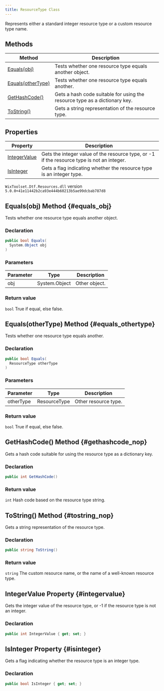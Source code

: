 ```yaml
---
title: ResourceType Class
---
```

Represents either a standard integer resource type or a custom resource type name.
## Methods
| Method | Description |
| ------ | ----------- |
| [Equals(obj)](#equals_obj) | Tests whether one resource type equals another object. |
| [Equals(otherType)](#equals_othertype) | Tests whether one resource type equals another. |
| [GetHashCode()](#gethashcode_nop) | Gets a hash code suitable for using the resource type as a dictionary key. |
| [ToString()](#tostring_nop) | Gets a string representation of the resource type. |
## Properties
| Property | Description |
| ------ | ----------- |
| [IntegerValue](#integervalue) | Gets the integer value of the resource type, or -1 if the resource type is not an integer. |
| [IsInteger](#isinteger) | Gets a flag indicating whether the resource type is an integer type. |
`WixToolset.Dtf.Resources.dll` version `5.0.0+41e11442b2ca93e444b60213b5ae99dcbab787d8`
## Equals(obj) Method {#equals_obj}
Tests whether one resource type equals another object.
### Declaration
```cs
public bool Equals(
  System.Object obj
)
```
### Parameters
| Parameter | Type | Description |
| --------- | ---- | ----------- |
| obj | System.Object | Other object. |
### Return value
`bool` True if equal, else false.
## Equals(otherType) Method {#equals_othertype}
Tests whether one resource type equals another.
### Declaration
```cs
public bool Equals(
  ResourceType otherType
)
```
### Parameters
| Parameter | Type | Description |
| --------- | ---- | ----------- |
| otherType | ResourceType | Other resource type. |
### Return value
`bool` True if equal, else false.
## GetHashCode() Method {#gethashcode_nop}
Gets a hash code suitable for using the resource type as a dictionary key.
### Declaration
```cs
public int GetHashCode()
```
### Return value
`int` Hash code based on the resource type string.
## ToString() Method {#tostring_nop}
Gets a string representation of the resource type.
### Declaration
```cs
public string ToString()
```
### Return value
`string` The custom resource name, or the name of a well-known resource type.
## IntegerValue Property {#integervalue}
Gets the integer value of the resource type, or -1 if the resource type is not an integer.
### Declaration
```cs
public int IntegerValue { get; set; }
```
## IsInteger Property {#isinteger}
Gets a flag indicating whether the resource type is an integer type.
### Declaration
```cs
public bool IsInteger { get; set; }
```
